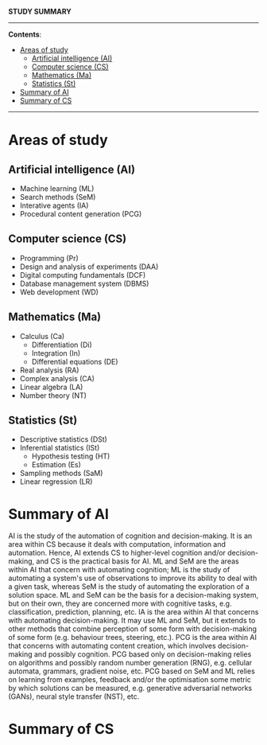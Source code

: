 **STUDY SUMMARY**

---

**Contents**:

- [Areas of study](#areas-of-study)
  - [Artificial intelligence (AI)](#artificial-intelligence-ai)
  - [Computer science (CS)](#computer-science-cs)
  - [Mathematics (Ma)](#mathematics-ma)
  - [Statistics (St)](#statistics-st)
- [Summary of AI](#summary-of-ai)
- [Summary of CS](#summary-of-cs)

---

# Areas of study
## Artificial intelligence (AI)

- Machine learning (ML)
- Search methods (SeM)
- Interative agents (IA)
- Procedural content generation (PCG)

## Computer science (CS)

- Programming (Pr)
- Design and analysis of experiments (DAA)
- Digital computing fundamentals (DCF)
- Database management system (DBMS)
- Web development (WD)

## Mathematics (Ma)

- Calculus (Ca)
    - Differentiation (Di)
    - Integration (In)
    - Differential equations (DE)
- Real analysis (RA)
- Complex analysis (CA)
- Linear algebra (LA)
- Number theory (NT)

## Statistics (St)

- Descriptive statistics (DSt)
- Inferential statistics (ISt)
    - Hypothesis testing (HT)
    - Estimation (Es)
- Sampling methods (SaM)
- Linear regression (LR)

# Summary of AI
AI is the study of the automation of cognition and decision-making. It is an area within CS because it deals with computation, information and automation. Hence, AI extends CS to higher-level cognition and/or decision-making, and CS is the practical basis for AI. ML and SeM are the areas within AI that concern with automating cognition; ML is the study of automating a system's use of observations to improve its ability to deal with a given task, whereas SeM is the study of automating the exploration of a solution space. ML and SeM can be the basis for a decision-making system, but on their own, they are concerned more with cognitive tasks, e.g. classification, prediction, planning, etc. IA is the area within AI that concerns with automating decision-making. It may use ML and SeM, but it extends to other methods that combine perception of some form with decision-making of some form (e.g. behaviour trees, steering, etc.). PCG is the area within AI that concerns with automating content creation, which involves decision-making and possibly cognition. PCG based only on decision-making relies on algorithms and possibly random number generation (RNG), e.g. cellular automata, grammars, gradient noise, etc. PCG based on SeM and ML relies on learning from examples, feedback and/or the optimisation some metric by which solutions can be measured, e.g. generative adversarial networks (GANs), neural style transfer (NST), etc.

# Summary of CS
